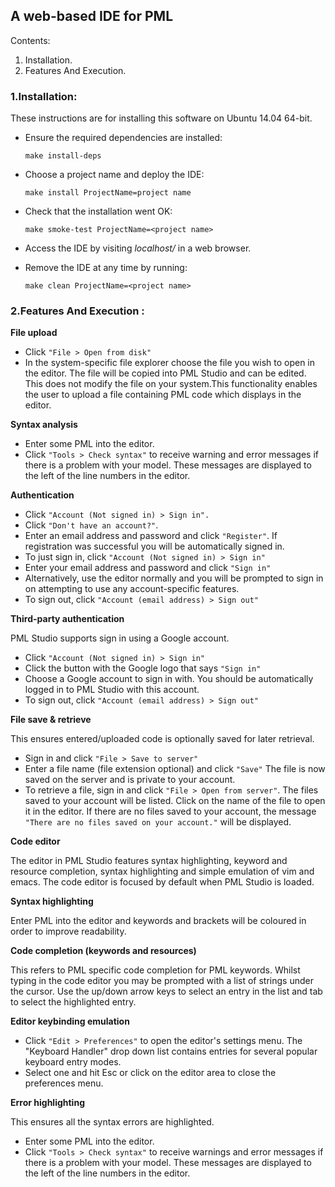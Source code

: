 ## A web-based IDE for PML


Contents:

1. Installation.
2. Features And Execution.

### 1.Installation:

These instructions are for installing this software on Ubuntu 14.04 64-bit.

* Ensure the required dependencies are installed:

	`make install-deps`

* Choose a project name and deploy the IDE:

	`make install ProjectName=project name`

* Check that the installation went OK:

	`make smoke-test ProjectName=<project name>`

* Access the IDE by visiting *localhost/<project name>* in a web browser.

* Remove the IDE at any time by running:

	`make clean ProjectName=<project name>`


### 2.Features And Execution :

**File upload**
* Click `"File > Open from disk"`
* In the system-specific file explorer choose the file you wish to open in the editor. 
The file will be copied into PML Studio and can be edited. This does not modify the file on your system.This functionality enables the user to upload a file containing PML code which displays in the editor. 

**Syntax analysis**
* Enter some PML into the editor. 
* Click `"Tools > Check syntax"` to receive warning and error messages if there is a problem with your model. These
messages are displayed to the left of the line numbers in the editor.

**Authentication**
* Click `"Account (Not signed in) > Sign in".` 
* Click `"Don't have an account?"`. 
* Enter an email address and password and click `"Register"`. If registration was successful you will be automatically signed in. 
* To just sign in, click `"Account (Not signed in) > Sign in"`
* Enter your email address and password and click `"Sign in"`
* Alternatively, use the editor normally and you will be prompted to sign in on attempting to use any account-specific features. 
* To sign out, click `"Account (email address) > Sign out"`

**Third-party authentication**

PML Studio supports sign in using a Google account.
* Click `"Account (Not signed in) > Sign in"`
* Click the button with the Google logo that says `"Sign in"`
* Choose a Google account to sign in with. You should be automatically logged in to PML Studio with this account. 
* To sign out, click `"Account (email address) > Sign out"`

**File save & retrieve**

This ensures entered/uploaded code is optionally saved for later retrieval.
* Sign in and click `"File > Save to server"`
* Enter a file name (file extension optional) and click `"Save"` The file is now saved on the server and is private to your account. 
* To retrieve a file, sign in and click `"File > Open from server"`. The files saved to your account will be listed. Click on the name of the file to open it in the editor. If there are no files saved to your account, the message
	`"There are no files saved on your account."` will be displayed.

**Code editor**

The editor in PML Studio features syntax highlighting, keyword and resource completion, syntax highlighting and simple emulation of vim and emacs. The code editor is focused by default when PML Studio is loaded.

**Syntax highlighting**

Enter PML into the editor and keywords and brackets will be coloured in order to improve readability.

**Code completion (keywords and resources)**

This refers to PML specific code completion for PML keywords. Whilst typing in the code editor you may be prompted with a list of
strings under the cursor. Use the up/down arrow keys to select an entry
in the list and tab to select the highlighted entry.

**Editor keybinding emulation**
* Click `"Edit > Preferences"` to open the editor's settings menu. The "Keyboard Handler" drop down list contains entries for several popular keyboard entry modes. 
* Select one and hit Esc or click on the editor area to close the preferences menu.

**Error highlighting**

This ensures all the syntax errors are highlighted.
* Enter some PML into the editor. 
* Click `"Tools > Check syntax"` to receive warnings and error messages if there is a problem with your model. These messages are displayed to the left of the line numbers in the editor.



